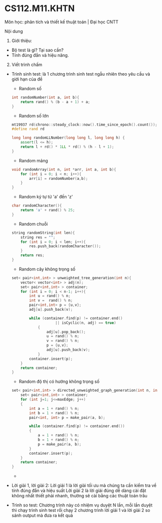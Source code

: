 # CS112.M11.KHTN
Môn học: phân tích  và thiết kế thuật toán | Đại học CNTT

Nội dung
1. Giới thiệu:
- Bộ test là gì? Tại sao cần?
- Tính đúng đắn và hiệu năng.
2. Viết trình chấm
- Trình sinh test: là 1 chương trình sinh test ngẫu nhiên theo yêu cầu và giới hạn của đề
  + Random số
  ```c++
  int randomNumber(int a, int b){
      return rand() % (b - a + 1) + a;
  }
  ```
  + Random số lớn
  ```c++
  mt19937 rd(chrono::steady_clock::now().time_since_epoch().count());
  #define rand rd

  long long randomLLNumber(long long l, long long h) {
      assert(l <= h);
      return l + rd() * 1LL * rd() % (h - l + 1);
  }
  ```
  + Random mảng
  ```c++
  void randomArray(int n, int *arr, int a, int b){
      for (int i = 0; i < n; i++){
          arr[i] = randomNumber(a,b);
      }
  }
  ```
  + Random ký tự từ 'a' đến 'z'
  ```c++
  char randomCharacter(){
      return 'a' + rand() % 25;
  }
  ```
  + Random chuỗi
  ```c++
  string randomString(int len){
      string res = "";
      for (int i = 0; i < len; i++){
          res.push_back(randomCharacter());
      }
      return res;
  }
  ```
  + Random cây không trọng số
  ```c++
  set< pair<int,int> > unweighted_tree_generation(int n){
      vector< vector<int> > adj(n);
      set< pair<int,int> > container;
      for (int i = 0; i < n-1; i++){
          int u = rand() % n;
          int v =  rand() % n;
          pair<int,int> p = {u,v};
          adj[u].push_back(v);

          while (container.find(p) != container.end()
                      || isCyclic(n, adj) == true)
              {
                  adj[u].pop_back();
                  u = rand() % n;
                  v = rand() % n;
                  p = {u,v};
                  adj[u].push_back(v);
              }
          container.insert(p);
      }
      return container;
  }
  ```
  + Random độ thị có hướng không trọng số
  ```c++
  set< pair<int,int> > directed_unweighted_graph_generation(int n, int maxEdge){
      set< pair<int,int> > container;
      for (int j=1; j<=maxEdge; j++)
      {
          int a = 1 + rand() % n;
          int b = 1 + rand() % n;
          pair<int, int> p = make_pair(a, b);

          while (container.find(p) != container.end())
          {
              a = 1 + rand() % n;
              b = 1 + rand() % n;
              p = make_pair(a, b);
          }
          container.insert(p);
      }
      return container;
  }
  ```
  + 
- Lời giải 1, lời giải 2: Lời giải 1 là lời giải tối ưu mà chúng ta cần kiểm tra về tính đúng đắn và hiệu suất
Lời giải 2 là lời giải đúng dễ dàng cài đặt không nhất thiết phải nhanh, thường sẽ cài bằng các thuật toán trâu

- Trình so test: Chương trình này có nhiệm vụ duyệt N lần, mỗi lần duyệt thì chạy trình sinh test rồi chạy 2 chương trình lời giải 1 và lời giải 2 so sánh output mà đưa ra kết quả
